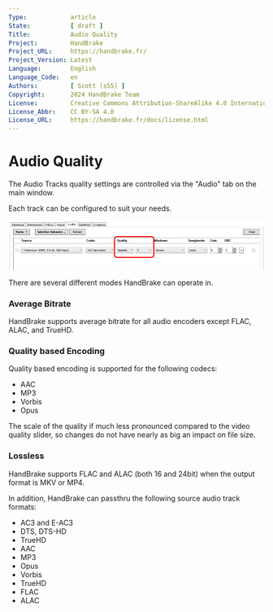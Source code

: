 ```yaml
---
Type:            article
State:           [ draft ]
Title:           Audio Quality
Project:         HandBrake
Project_URL:     https://handbrake.fr/
Project_Version: Latest
Language:        English
Language_Code:   en
Authors:         [ Scott (s55) ]
Copyright:       2024 HandBrake Team
License:         Creative Commons Attribution-ShareAlike 4.0 International
License_Abbr:    CC BY-SA 4.0
License_URL:     https://handbrake.fr/docs/license.html
---
```


Audio Quality
=============================

The Audio Tracks quality settings are controlled via the "Audio" tab on the main window.

Each track can be configured to suit your needs.

<!-- .system-windows -->

![HandBrake's Audio Track Settings](../../images/windows/audio-quality-1.8.0.png "HandBrake's Audio Track Settings")

<!-- /.system-windows -->

There are several different modes HandBrake can operate in.

### Average Bitrate

HandBrake supports average bitrate for all audio encoders except FLAC, ALAC, and TrueHD.

### Quality based Encoding

Quality based encoding is supported for the following codecs:

- AAC
- MP3
- Vorbis
- Opus

The scale of the quality if much less pronounced compared to the video quality slider, so changes do not have nearly as big an impact on file size. 

### Lossless

HandBrake supports FLAC and ALAC (both 16 and 24bit) when the output format is MKV or MP4.

In addition, HandBrake can passthru the following source audio track formats:

- AC3 and E-AC3
- DTS, DTS-HD
- TrueHD
- AAC
- MP3
- Opus
- Vorbis
- TrueHD
- FLAC
- ALAC

